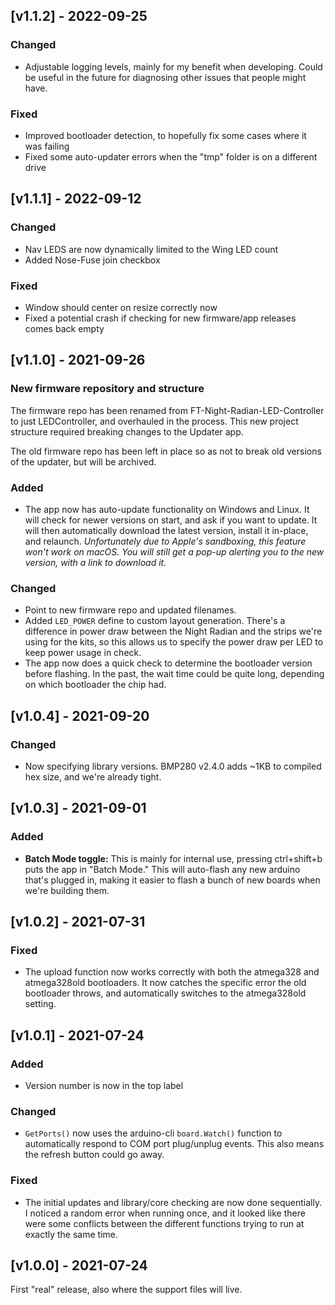 ## [v1.1.2] - 2022-09-25
### Changed
- Adjustable logging levels, mainly for my benefit when developing. Could be useful in the future for diagnosing other issues that people might have.

### Fixed
- Improved bootloader detection, to hopefully fix some cases where it was failing
- Fixed some auto-updater errors when the "tmp" folder is on a different drive

## [v1.1.1] - 2022-09-12
### Changed
- Nav LEDS are now dynamically limited to the Wing LED count
- Added Nose-Fuse join checkbox

### Fixed
- Window should center on resize correctly now
- Fixed a potential crash if checking for new firmware/app releases comes back empty

## [v1.1.0] - 2021-09-26
### New firmware repository and structure
The firmware repo has been renamed from FT-Night-Radian-LED-Controller to just LEDController, and overhauled in the process. This new project structure required breaking changes to the Updater app.

The old firmware repo has been left in place so as not to break old versions of the updater, but will be archived.

### Added
- The app now has auto-update functionality on Windows and Linux. It will check for newer versions on start, and ask if you want to update. It will then automatically download the latest version, install it in-place, and relaunch. _Unfortunately due to Apple's sandboxing, this feature won't work on macOS. You will still get a pop-up alerting you to the new version, with a link to download it._

### Changed
- Point to new firmware repo and updated filenames.
- Added `LED_POWER` define to custom layout generation. There's a difference in power draw between the Night Radian and the strips we're using for the kits, so this allows us to specify the power draw per LED to keep power usage in check.
- The app now does a quick check to determine the bootloader version before flashing. In the past, the wait time could be quite long, depending on which bootloader the chip had.

## [v1.0.4] - 2021-09-20
### Changed
- Now specifying library versions. BMP280 v2.4.0 adds ~1KB to compiled hex size, and we're already tight.

## [v1.0.3] - 2021-09-01
### Added
- **Batch Mode toggle:** This is mainly for internal use, pressing ctrl+shift+b puts the app in "Batch Mode." This will auto-flash any new arduino that's plugged in, making it easier to flash a bunch of new boards when we're building them.

## [v1.0.2] - 2021-07-31
### Fixed
- The upload function now works correctly with both the atmega328 and atmega328old bootloaders. It now catches the specific error the old bootloader throws, and automatically switches to the atmega328old setting.

## [v1.0.1] - 2021-07-24
### Added
- Version number is now in the top label

### Changed
- `GetPorts()` now uses the arduino-cli `board.Watch()` function to automatically respond to COM port plug/unplug events. This also means the refresh button could go away.

### Fixed
- The initial updates and library/core checking are now done sequentially. I noticed a random error when running once, and it looked like there were some conflicts between the different functions trying to run at exactly the same time.

## [v1.0.0] - 2021-07-24
First "real" release, also where the support files will live.